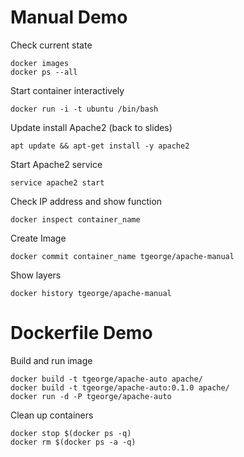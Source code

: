 # Manual Demo

Check current state

    docker images
    docker ps --all

Start container interactively

    docker run -i -t ubuntu /bin/bash
    
Update install Apache2 (back to slides)

    apt update && apt-get install -y apache2

Start Apache2 service

    service apache2 start

Check IP address and show function

    docker inspect container_name

Create Image

    docker commit container_name tgeorge/apache-manual
    
Show layers

    docker history tgeorge/apache-manual

# Dockerfile Demo

Build and run image

    docker build -t tgeorge/apache-auto apache/
    docker build -t tgeorge/apache-auto:0.1.0 apache/
    docker run -d -P tgeorge/apache-auto
    
Clean up containers
    
    docker stop $(docker ps -q)
    docker rm $(docker ps -a -q)
